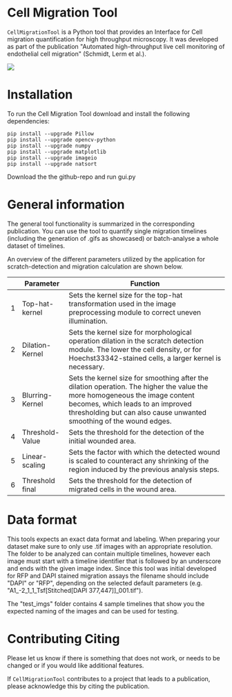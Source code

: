 # Cell Migration Tool

`CellMigrationTool` is a Python tool that provides an Interface for Cell migration quantification for high throughput microscopy. It was developed as part of the publication "Automated high-throughput live cell monitoring of endothelial cell migration" (Schmidt, Lerm et al.). 

![](https://github.com/DomiLerm/CellMigrationTool/blob/master/test_imgs/high_migration/RFP/migrationprogressB2.gif)

# Installation

To run the Cell Migration Tool download and install the following dependencies:

```
pip install --upgrade Pillow
pip install --upgrade opencv-python
pip install --upgrade numpy
pip install --upgrade matplotlib
pip install --upgrade imageio
pip install --upgrade natsort
```

Download the the github-repo and run gui.py

# General information

The general tool functionality is summarized in the corresponding publication. You can use the tool to quantify single migration timelines (including the generation of .gifs as showcased) or batch-analyse a whole dataset of timelines.

An overview of the different parameters utilized by the application for scratch-detection and migration calculation are shown below. 

|          |     Parameter            |     Function                                                                                                                                                                                                                                           |
|----------|--------------------------|--------------------------------------------------------------------------------------------------------------------------------------------------------------------------------------------------------------------------------------------------------|
|     1    |     Top-hat-kernel       |     Sets   the kernel size for the top-hat transformation used in the image preprocessing module to correct uneven illumination.                                                                                                                       |
|     2    |     Dilation-Kernel      |     Sets   the kernel size for morphological operation dilation in the scratch detection module. The lower the cell density, or for Hoechst33342-stained cells, a larger kernel is necessary.                                                          |
|     3    |     Blurring-Kernel      |     Sets   the kernel size for smoothing after the dilation operation. The higher the value the more homogeneous the image content becomes, which leads to an improved thresholding but can also cause unwanted smoothing of the wound edges.          |
|     4    |     Threshold-Value      |     Sets   the threshold for the detection of the initial wounded area.                                                                                                                                                                                |
|     5    |     Linear-scaling       |     Sets   the factor with which the detected wound is scaled to counteract any shrinking of the region induced by the previous analysis steps.                                                                                                        |
|     6    |     Threshold   final    |     Sets the threshold for the detection of migrated cells in the wound area.      


# Data format

This tools expects an exact data format and labeling. When preparing your dataset make sure to only use .tif images with an appropriate resolution. The folder to be analyzed can contain multiple timelines, however each image must start with a timeline identifier that is followed by an underscore and ends with the given image index. Since this tool was initial developed for RFP and DAPI stained migration assays the filename should include "DAPI" or "RFP", depending on the selected default parameters (e.g. "A1_-2_1_1_Tsf[Stitched[DAPI 377,447]]_001.tif").

The "test_imgs" folder contains 4 sample timelines that show you the expected naming of the images and can be used for testing.

# Contributing Citing

Please let us know if there is something that does not work, or needs to be changed or if you would like additional features. 

If `CellMigrationTool` contributes to a project that leads to a publication, please acknowledge this by citing the publication.
      
